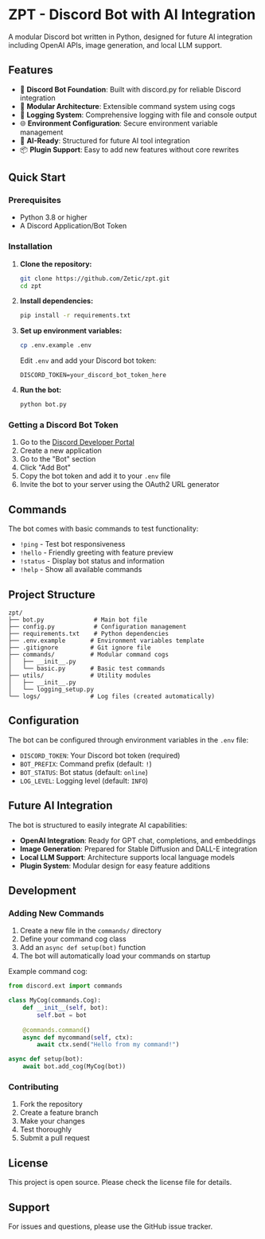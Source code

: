 # ZPT - Discord Bot with AI Integration

A modular Discord bot written in Python, designed for future AI integration including OpenAI APIs, image generation, and local LLM support.

## Features

- 🤖 **Discord Bot Foundation**: Built with discord.py for reliable Discord integration
- 🔧 **Modular Architecture**: Extensible command system using cogs
- 📝 **Logging System**: Comprehensive logging with file and console output
- 🌐 **Environment Configuration**: Secure environment variable management
- 🚀 **AI-Ready**: Structured for future AI tool integration
- 📦 **Plugin Support**: Easy to add new features without core rewrites

## Quick Start

### Prerequisites

- Python 3.8 or higher
- A Discord Application/Bot Token

### Installation

1. **Clone the repository:**
   ```bash
   git clone https://github.com/Zetic/zpt.git
   cd zpt
   ```

2. **Install dependencies:**
   ```bash
   pip install -r requirements.txt
   ```

3. **Set up environment variables:**
   ```bash
   cp .env.example .env
   ```
   
   Edit `.env` and add your Discord bot token:
   ```
   DISCORD_TOKEN=your_discord_bot_token_here
   ```

4. **Run the bot:**
   ```bash
   python bot.py
   ```

### Getting a Discord Bot Token

1. Go to the [Discord Developer Portal](https://discord.com/developers/applications)
2. Create a new application
3. Go to the "Bot" section
4. Click "Add Bot"
5. Copy the bot token and add it to your `.env` file
6. Invite the bot to your server using the OAuth2 URL generator

## Commands

The bot comes with basic commands to test functionality:

- `!ping` - Test bot responsiveness
- `!hello` - Friendly greeting with feature preview
- `!status` - Display bot status and information
- `!help` - Show all available commands

## Project Structure

```
zpt/
├── bot.py              # Main bot file
├── config.py           # Configuration management
├── requirements.txt    # Python dependencies
├── .env.example       # Environment variables template
├── .gitignore         # Git ignore file
├── commands/          # Modular command cogs
│   ├── __init__.py
│   └── basic.py       # Basic test commands
├── utils/             # Utility modules
│   ├── __init__.py
│   └── logging_setup.py
└── logs/              # Log files (created automatically)
```

## Configuration

The bot can be configured through environment variables in the `.env` file:

- `DISCORD_TOKEN`: Your Discord bot token (required)
- `BOT_PREFIX`: Command prefix (default: `!`)
- `BOT_STATUS`: Bot status (default: `online`)
- `LOG_LEVEL`: Logging level (default: `INFO`)

## Future AI Integration

The bot is structured to easily integrate AI capabilities:

- **OpenAI Integration**: Ready for GPT chat, completions, and embeddings
- **Image Generation**: Prepared for Stable Diffusion and DALL-E integration
- **Local LLM Support**: Architecture supports local language models
- **Plugin System**: Modular design for easy feature additions

## Development

### Adding New Commands

1. Create a new file in the `commands/` directory
2. Define your command cog class
3. Add an `async def setup(bot)` function
4. The bot will automatically load your commands on startup

Example command cog:
```python
from discord.ext import commands

class MyCog(commands.Cog):
    def __init__(self, bot):
        self.bot = bot
    
    @commands.command()
    async def mycommand(self, ctx):
        await ctx.send("Hello from my command!")

async def setup(bot):
    await bot.add_cog(MyCog(bot))
```

### Contributing

1. Fork the repository
2. Create a feature branch
3. Make your changes
4. Test thoroughly
5. Submit a pull request

## License

This project is open source. Please check the license file for details.

## Support

For issues and questions, please use the GitHub issue tracker.
